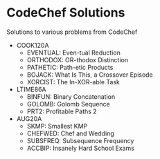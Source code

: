 # CodeChef Solutions

Solutions to various problems from CodeChef

- COOK120A
  - EVENTUAL: Even-tual Reduction
  - ORTHODOX: OR-thodox Distinction
  - PATHETIC: Path-etic Products
  - BOJACK: What Is This, a Crossover Episode
  - XORCIST: The In-XOR-able Task
- LTIME86A
  - BINFUN: Binary Concatenation
  - GOLOMB: Golomb Sequence
  - PRT2: Profitable Paths 2
- AUG20A
  - SKMP: Smallest KMP
  - CHEFWED: Chef and Wedding
  - SUBSFREQ: Subsequence Frequency
  - ACCBIP: Insanely Hard School Exams